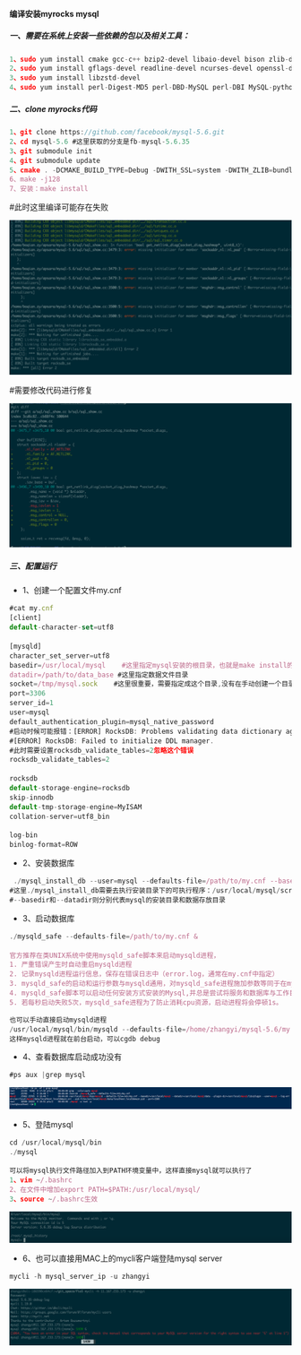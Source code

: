 #### 编译安装myrocks mysql

##### 一、需要在系统上安装一些依赖的包以及相关工具：

```js
1、sudo yum install cmake gcc-c++ bzip2-devel libaio-devel bison zlib-devel snappy-devel boost-devel
2、sudo yum install gflags-devel readline-devel ncurses-devel openssl-devel lz4-devel gdb git
3、sudo yum install libzstd-devel
4、sudo yum install perl-Digest-MD5 perl-DBD-MySQL perl-DBI MySQL-python 
```

##### 二、clone myrocks代码

```js
1、git clone https://github.com/facebook/mysql-5.6.git
2、cd mysql-5.6 #这里获取的分支是fb-mysql-5.6.35
3、git submodule init
4、git submodule update
5、cmake . -DCMAKE_BUILD_TYPE=Debug -DWITH_SSL=system -DWITH_ZLIB=bundled -DMYSQL_MAINTAINER_MODE=1 -DENABLE_DTRACE=0 -DWITH_ZSTD=/usr
6、make -j128
7、安装：make install
```

#此时这里编译可能存在失败

![ceph架构](https://github.com/dingdangzhang/blog/blob/master/file_image/myrocksb_complie_error.png)

#需要修改代码进行修复

![ceph架构](https://github.com/dingdangzhang/blog/blob/master/file_image/myrocks_fix_complie_error.png)


##### 三、配置运行
- 1、创建一个配置文件my.cnf

```js
#cat my.cnf
[client]
default-character-set=utf8

[mysqld]
character_set_server=utf8
basedir=/usr/local/mysql    #这里指定mysql安装的根目录，也就是make install的目录
datadir=/path/to/data_base #这里指定数据文件目录
socket=/tmp/mysql.sock    #这里很重要，需要指定成这个目录,没有在手动创建一个目录 否则启动mysql时候出错。
port=3306
server_id=1
user=mysql
default_authentication_plugin=mysql_native_password
#启动时候可能报错：[ERROR] RocksDB: Problems validating data dictionary against .frm files, exiting
#[ERROR] RocksDB: Failed to initialize DDL manager.
#此时需要设置rocksdb_validate_tables=2忽略这个错误
rocksdb_validate_tables=2

rocksdb
default-storage-engine=rocksdb
skip-innodb
default-tmp-storage-engine=MyISAM
collation-server=utf8_bin

log-bin
binlog-format=ROW
```

- 2、安装数据库

```js
 ./mysql_install_db --user=mysql --defaults-file=/path/to/my.cnf --basedir=/usr/local/mysql
#这里./mysql_install_db需要去执行安装目录下的可执行程序：/usr/local/mysql/scripts/mysql_install_db
#--basedir和--datadir则分别代表mysql的安装目录和数据存放目录
```

- 3、启动数据库

```js
./mysqld_safe --defaults-file=/path/to/my.cnf &

官方推荐在类UNIX系统中使用mysqld_safe脚本来启动mysqld进程，
1. 严重错误产生时自动重启mysqld进程
2. 记录mysqld进程运行信息，保存在错误日志中（error.log，通常在my.cnf中指定）
3. mysqld_safe的启动和运行参数与mysqld通用，对mysqld_safe进程施加参数等同于在mysqld进程上施加参数。
4. mysqld_safe脚本可以启动任何安装方式安装的Mysql,并总是尝试将服务和数据库与工作目录相关联
5. 若每秒启动失败5次，mysqld_safe进程为了防止消耗cpu资源，启动进程将会停顿1s。
```
```js
也可以手动直接启动mysqld进程
/usr/local/mysql/bin/mysqld --defaults-file=/home/zhangyi/mysql-5.6/my.cnf -user=zhangyi
这样mysqld进程就在前台启动，可以cgdb debug
```

- 4、查看数据库启动成功没有

```js
#ps aux |grep mysql
```

![ceph架构](https://github.com/dingdangzhang/blog/blob/master/file_image/show_mysql.png)


- 5、登陆mysql

```js
cd /usr/local/mysql/bin
./mysql

可以将mysql执行文件路径加入到PATH环境变量中，这样直接mysql就可以执行了
1、vim ~/.bashrc
2、在文件中增加export PATH=$PATH:/usr/local/mysql/
3、source ~/.bashrc生效

```

![ceph架构](https://github.com/dingdangzhang/blog/blob/master/file_image/start_mysql.tiff)

- 6、也可以直接用MAC上的mycli客户端登陆mysql server

```js
mycli -h mysql_server_ip -u zhangyi
```
![ceph架构](https://github.com/dingdangzhang/blog/blob/master/file_image/mac-book-cli.png)

